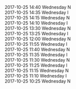 2017-10-25 14:40 Wednesday  N  
2017-10-25 14:35 Wednesday  I  
2017-10-25 14:15 Wednesday  N  
2017-10-25 14:10 Wednesday  I  
2017-10-25 13:30 Wednesday  N  
2017-10-25 13:25 Wednesday  I  
2017-10-25 12:00 Wednesday  N  
2017-10-25 11:55 Wednesday  I  
2017-10-25 11:40 Wednesday  N  
2017-10-25 11:35 Wednesday  I  
2017-10-25 11:30 Wednesday  N  
2017-10-25 11:25 Wednesday  I  
2017-10-25 11:15 Wednesday  N  
2017-10-25 11:10 Wednesday  I  
2017-10-25 10:25 Wednesday  N  
